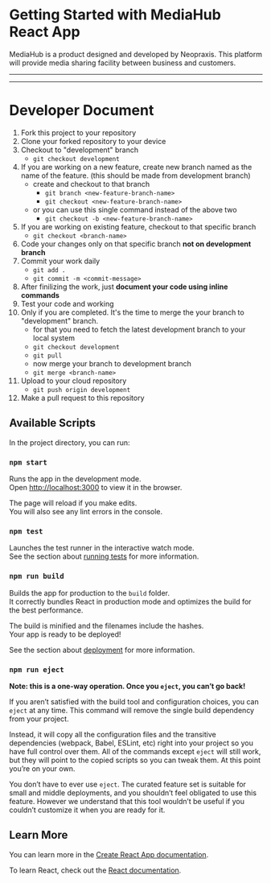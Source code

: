 # Getting Started with MediaHub React App

MediaHub is a product designed and developed by Neopraxis.
This  platform will provide media sharing facility between business and customers.

----
---
# Developer Document
1. Fork this project to your repository
2. Clone your forked repository to your device
3. Checkout to "development" branch
    * ```git checkout development```
4. If you are working on a new feature, create new branch named as the name of the feature. (this should be made from development branch)
    * create and checkout to that branch
        * ```git branch <new-feature-branch-name>```
        * ```git checkout <new-feature-branch-name>```
    * or you can use this single command instead of the above two 
        * ```git checkout -b <new-feature-branch-name>```
4. If you are working on existing feature, checkout to that specific branch
    * ```git checkout <branch-name>```
5. Code your changes only on that specific branch **not on development branch**
5. Commit your work daily
    * ```git add .```
    * ```git commit -m <commit-message>```
6. After finilizing the work, just **document your code using inline commands**
7. Test your code and working
8. Only if you are completed. It's the time to merge the your branch to "development" branch. 
    * for that you need to fetch the latest development branch to your local system
    * ```git checkout development```
    * ```git pull```
    * now merge your branch to development branch
    * ```git merge <branch-name>```
9. Upload to your cloud repository
    * ```git push origin development```
10. Make a pull request to this repository



## Available Scripts

In the project directory, you can run:

### `npm start`

Runs the app in the development mode.\
Open [http://localhost:3000](http://localhost:3000) to view it in the browser.

The page will reload if you make edits.\
You will also see any lint errors in the console.

### `npm test`

Launches the test runner in the interactive watch mode.\
See the section about [running tests](https://facebook.github.io/create-react-app/docs/running-tests) for more information.

### `npm run build`

Builds the app for production to the `build` folder.\
It correctly bundles React in production mode and optimizes the build for the best performance.

The build is minified and the filenames include the hashes.\
Your app is ready to be deployed!

See the section about [deployment](https://facebook.github.io/create-react-app/docs/deployment) for more information.

### `npm run eject`

**Note: this is a one-way operation. Once you `eject`, you can’t go back!**

If you aren’t satisfied with the build tool and configuration choices, you can `eject` at any time. This command will remove the single build dependency from your project.

Instead, it will copy all the configuration files and the transitive dependencies (webpack, Babel, ESLint, etc) right into your project so you have full control over them. All of the commands except `eject` will still work, but they will point to the copied scripts so you can tweak them. At this point you’re on your own.

You don’t have to ever use `eject`. The curated feature set is suitable for small and middle deployments, and you shouldn’t feel obligated to use this feature. However we understand that this tool wouldn’t be useful if you couldn’t customize it when you are ready for it.

## Learn More

You can learn more in the [Create React App documentation](https://facebook.github.io/create-react-app/docs/getting-started).

To learn React, check out the [React documentation](https://reactjs.org/).

